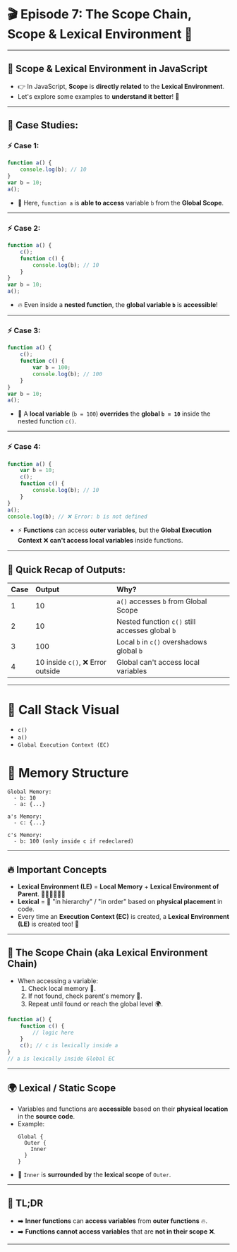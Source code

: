# 🎬 Episode 7: The Scope Chain, Scope & Lexical Environment 🔗

---

## 🌟 Scope & Lexical Environment in JavaScript

- 👉 In JavaScript, **Scope** is **directly related** to the **Lexical Environment**.
- Let's explore some examples to **understand it better**! 🚀

---

## 🧪 Case Studies:

### ⚡ Case 1:
```javascript
function a() {
    console.log(b); // 10
}
var b = 10;
a();
```
- 🧠 Here, `function a` is **able to access** variable `b` from the **Global Scope**.

---

### ⚡ Case 2:
```javascript
function a() {
    c();
    function c() {
        console.log(b); // 10
    }
}
var b = 10;
a();
```
- 🔥 Even inside a **nested function**, the **global variable `b`** is **accessible**!

---

### ⚡ Case 3:
```javascript
function a() {
    c();
    function c() {
        var b = 100;
        console.log(b); // 100
    }
}
var b = 10;
a();
```
- 🎯 A **local variable** (`b = 100`) **overrides** the **global `b = 10`** inside the nested function `c()`.

---

### ⚡ Case 4:
```javascript
function a() {
    var b = 10;
    c();
    function c() {
        console.log(b); // 10
    }
}
a();
console.log(b); // ❌ Error: b is not defined
```
- ⚡ **Functions** can access **outer variables**, but the **Global Execution Context** ❌ **can't access local variables** inside functions.

---

## 🧩 Quick Recap of Outputs:

| Case | Output | Why? |
|:---|:---|:---|
| 1 | 10 | `a()` accesses `b` from Global Scope |
| 2 | 10 | Nested function `c()` still accesses global `b` |
| 3 | 100 | Local `b` in `c()` overshadows global `b` |
| 4 | 10 inside `c()`, ❌ Error outside | Global can't access local variables |

---

# 🧠 Call Stack Visual

- `c()`
- `a()`
- `Global Execution Context (EC)`

# 📂 Memory Structure
```
Global Memory:
  - b: 10
  - a: {...}

a's Memory:
  - c: {...}

c's Memory:
  - b: 100 (only inside c if redeclared)
```

---

## 🔥 Important Concepts

- **Lexical Environment (LE)** = **Local Memory** + **Lexical Environment of Parent**. 🧠➕👨‍👩‍👧‍👦
- **Lexical** = 📜 "in hierarchy" / "in order" based on **physical placement** in code.
- Every time an **Execution Context (EC)** is created, a **Lexical Environment (LE)** is created too! 🔄

---

## 🔗 The Scope Chain (aka Lexical Environment Chain)

- When accessing a variable:
  1. Check local memory 🧠.
  2. If not found, check parent's memory 🔎.
  3. Repeat until found or reach the global level 🌍.

```javascript
function a() {
    function c() {
        // logic here
    }
    c(); // c is lexically inside a
}
// a is lexically inside Global EC
```

---

## 🌍 Lexical / Static Scope

- Variables and functions are **accessible** based on their **physical location** in the **source code**.
- Example:
  ```
  Global {
    Outer {
      Inner
    }
  }
  ```
- 🏡 `Inner` is **surrounded by** the **lexical scope** of `Outer`.

---

## 🎯 TL;DR

- ➡️ **Inner functions** can **access variables** from **outer functions** 🔥.
- ➡️ **Functions cannot access variables** that are **not in their scope** ❌.

---
